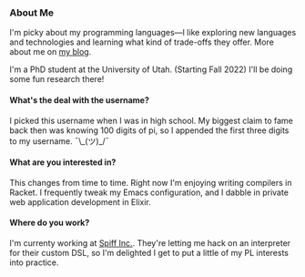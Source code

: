 ### About Me

I'm picky about my programming languages—I like exploring new languages and technologies and learning what kind of trade-offs they offer. More about me on [my blog](https://lambdaland.org/about/).

I'm a PhD student at the University of Utah. (Starting Fall 2022) I'll be doing some fun research there!

#### What's the deal with the username?
I picked this username when I was in high school. My biggest claim to fame back then was knowing 100 digits of pi, so I appended the first three digits to my username. ¯\\\_(ツ)_/¯

#### What are you interested in?
This changes from time to time. Right now I'm enjoying writing compilers in Racket. I frequently tweak my Emacs configuration, and I dabble in private web application development in Elixir.

#### Where do you work?
I'm currenty working at [Spiff Inc.](https://spiff.com). They're letting me hack on an interpreter for their custom DSL, so I'm delighted I get to put a little of my PL interests into practice.
